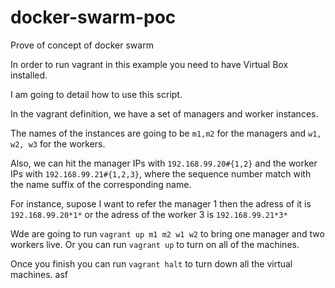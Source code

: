 # docker-swarm-poc
Prove of concept of docker swarm

In order to run vagrant in this example you need to have Virtual Box installed.

I am going to detail how to use this script.

In the vagrant definition, we have a set of managers and worker instances.

The names of the instances are going to be `m1,m2` for the managers and `w1, w2, w3` for the workers.

Also, we can hit the manager IPs with `192.168.99.20#{1,2}` and the worker IPs with `192.168.99.21#{1,2,3}`, where the sequence number match with the name suffix of the corresponding name.

For instance, supose I want to refer the manager 1 then the adress of it is `192.168.99.20*1*` or the adress of the worker 3 is `192.168.99.21*3*`

Wde are going to run `vagrant up m1 m2 w1 w2` to bring one manager and two workers live. Or you can run `vagrant up` to turn on all of the machines.

Once you finish you can run `vagrant halt` to turn down all the virtual machines.
asf
